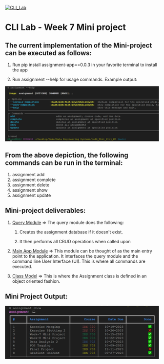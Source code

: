 [![CLI_Lab](https://github.com/nogibjj/oo46_Mini_Proj_W7/blob/main/.github/workflows/cicd.yml/badge.svg)][def]

# CLI Lab - Week 7 Mini project

## The current implementation of the Mini-project can be executed as follows:

1. Run pip install assignment-app==0.0.3 in your favorite terminal to install the app

2. Run assignment --help for usage commands. Example output:

![Usage](help.png)

## From the above depiction, the following commands can be run in the terminal:

1.  assignment add
2.  assignment complete
3.  assignment delete
4.  assignment show
5.  assignment update

## Mini-project deliverables:

1. [Query Module](https://github.com/nogibjj/oo46_Mini_Proj_W7/blob/main/assignment_app/query.py) => The query module does the following:

   1. Creates the assignment database if it doesn't exist.

   2. It then performs all CRUD operations when called upon

2. [Main App Module](https://github.com/nogibjj/oo46_Mini_Proj_W7/blob/main/assignment_app/assignment.py) => This module can be thought of as the main entry point to the application. It interfaces the query module and the command line User Interface (UI).
   This is where all commands are executed.

3. [Class Model](https://github.com/nogibjj/oo46_Mini_Proj_W7/blob/main/assignment_app/model.py) => This is where the Assignment class is defined in an object oriented fashion.

## Mini Project Output:

![Output](output.png)

[def]: https://github.com/nogibjj/oo46_Mini_Proj_W7/blob/main/.github/workflows/cicd.yml
